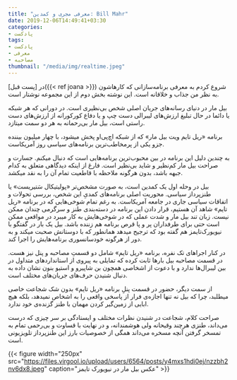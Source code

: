 ```yaml
---
title: "معرفی مجری و کمدین: Bill Mahr"
date: 2019-12-06T14:49:41+03:30
categories:
- پادکست
tags:
- پادکست
- معرفی
- مصاحبه
thumbnail: "/media/img/realtime.jpeg"
---
```


در [پست قبل]({{< ref joana >}}) شروع کردم به معرفی برنامه‌سازانی که کارهاشون به نظر من جذاب و خلاقانه است. این نوشته بخش دوم از این مجموعه نوشتار است.

بیل مار در دنیای رسانه‌های جریان اصلی شخص بی‌نظیری است. در دورانی که هر شبکه یا دائما در حال تبلیغ ارزش‌های لیبرالی دست چپ و یا دفاع کورکورانه از ارزش‌های دست راستی است، بیل مار بی‌رحمانه به هر دو سمت میتازد.

برنامه «ریل تایم ویت بیل مار» که از شبکه اچ‌پی‌او پخش میشود، با چهار میلیون بیننده جزو یکی از پرمخاطب‌ترین برنامه‌های سیاسی روز آمریکاست.

به چندین دلیل این برنامه در بین محبوب‌ترین برنامه‌هایی است که دنبال میکنم. جسارت و صراحت بیل مار کم‌نظیر و شاید بی‌نظیر است. فارغ از اینکه دیدگاهی متعلق به کدام جبهه باشد، بدون هرگونه ملاحظه با قاطعیت تمام آن را به نقد میکشد.

بیل در وحله اول یک کمدین است، به صورت مشخص‌تر «پولیتیکال سَتیریست» یا طنزپرداز سیاسی. محوریت اصلی برنامه‌های کمدیِ این شخص، بررسی تحولات و اتفاقات سیاسی جاری در جامعه آمریکاست. به رغم تمام شوخی‌هایی که در برنامه «ریل تایم» شاهد آن هستیم، قرار دادن این برنامه در دسته‌بندی طنز و سرگرمی چندان ممکن نیست. زبان تند بیل مار و شدت عملی که در شوخی‌هایش به کار میبرد در مواقعی ممکن است حتی برای طرفداران پر و پا قرص برنامه هم زننده باشد. بیل یک بار در گفتگو با نیویورک‌تایمز هم گفته بود که ترجیح میدهد همانطور که با دوستانش صحبت میکند و به دور از هرگونه خودسانسوری برنامه‌هایش را اجرا کند.

در کنار اجراهای تک نفره، برنامه «ریل تایم» شامل دو قسمتِ مصاحبه و پنل نیز هست. در قسمت مصاحبه بیل بارها ثابت کرده که تمایلی به پیروی از استانداردهای متداول در بین لیبرال‌ها ندارد و با دعوت از اشخاصی همچون بن شاپیرو و استیو بنون نشان داده به دنبال شنیدن حرف‌های جریان‌های مختلف است.

از سمت دیگر، حضور در قسمت پنلِ برنامه «ریل تایم» بدون شک شجاعت خاصی میطلبد، چرا که بیل نه تنها اجازه‌ی فرار از پاسخی واقعی را به اشخاص نمیدهد، بلکه هیچ ابایی از زمین‌گیر کردن مهمان با طنز گزنده‌ی خود ندارد.

صراحت کلام، شجاعت در شنیدن نظرات مختلف و ایستادگی بر سر چیزی که درست می‌داند، طنزی هرچند وقیحانه ولی هوشمندانه، و در نهایت با قساوت و بی‌رحمی تمام به تمسخر گرفتن آنچه مسخره می‌داند همگی از خصوصیات بارز این طنزپرداز تلویزیونی است.

{{< figure width="250px" src="https://files.virgool.io/upload/users/6564/posts/y4mxs1hdi0ej/nzzbh2nv6dx8.jpeg" caption="عکس بیل مار در نیویورک تایمز" >}}
